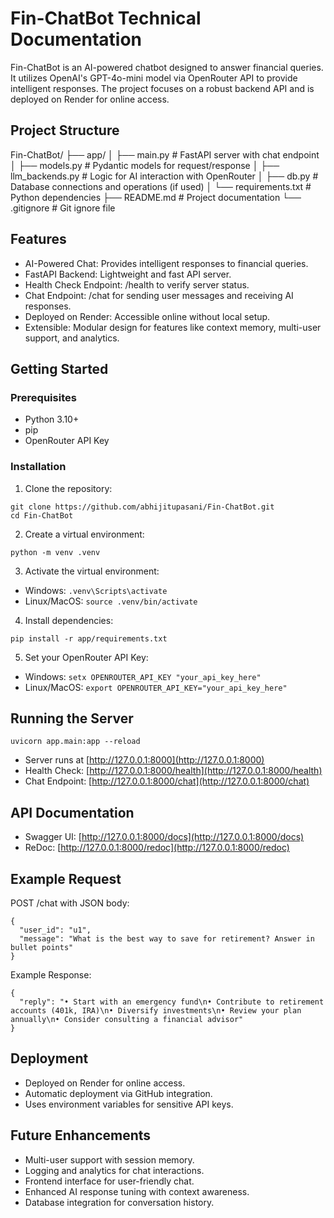 # Fin-ChatBot Technical Documentation

Fin-ChatBot is an AI-powered chatbot designed to answer financial queries. It utilizes OpenAI's GPT-4o-mini model via OpenRouter API to provide intelligent responses. The project focuses on a robust backend API and is deployed on Render for online access.

## Project Structure

Fin-ChatBot/
├── app/
│   ├── main.py           # FastAPI server with chat endpoint
│   ├── models.py         # Pydantic models for request/response
│   ├── llm\_backends.py   # Logic for AI interaction with OpenRouter
│   ├── db.py             # Database connections and operations (if used)
│   └── requirements.txt  # Python dependencies
├── README.md            # Project documentation
└── .gitignore           # Git ignore file

## Features

* AI-Powered Chat: Provides intelligent responses to financial queries.
* FastAPI Backend: Lightweight and fast API server.
* Health Check Endpoint: /health to verify server status.
* Chat Endpoint: /chat for sending user messages and receiving AI responses.
* Deployed on Render: Accessible online without local setup.
* Extensible: Modular design for features like context memory, multi-user support, and analytics.

## Getting Started

### Prerequisites

* Python 3.10+
* pip
* OpenRouter API Key

### Installation

1. Clone the repository:

```
git clone https://github.com/abhijitupasani/Fin-ChatBot.git
cd Fin-ChatBot
```

2. Create a virtual environment:

```
python -m venv .venv
```

3. Activate the virtual environment:

* Windows: `.venv\Scripts\activate`
* Linux/MacOS: `source .venv/bin/activate`

4. Install dependencies:

```
pip install -r app/requirements.txt
```

5. Set your OpenRouter API Key:

* Windows: `setx OPENROUTER_API_KEY "your_api_key_here"`
* Linux/MacOS: `export OPENROUTER_API_KEY="your_api_key_here"`

## Running the Server

```
uvicorn app.main:app --reload
```

* Server runs at [http://127.0.0.1:8000](http://127.0.0.1:8000)
* Health Check: [http://127.0.0.1:8000/health](http://127.0.0.1:8000/health)
* Chat Endpoint: [http://127.0.0.1:8000/chat](http://127.0.0.1:8000/chat)

## API Documentation

* Swagger UI: [http://127.0.0.1:8000/docs](http://127.0.0.1:8000/docs)
* ReDoc: [http://127.0.0.1:8000/redoc](http://127.0.0.1:8000/redoc)

## Example Request

POST /chat with JSON body:

```
{
  "user_id": "u1",
  "message": "What is the best way to save for retirement? Answer in bullet points"
}
```

Example Response:

```
{
  "reply": "• Start with an emergency fund\n• Contribute to retirement accounts (401k, IRA)\n• Diversify investments\n• Review your plan annually\n• Consider consulting a financial advisor"
}
```

## Deployment

* Deployed on Render for online access.
* Automatic deployment via GitHub integration.
* Uses environment variables for sensitive API keys.

## Future Enhancements

* Multi-user support with session memory.
* Logging and analytics for chat interactions.
* Frontend interface for user-friendly chat.
* Enhanced AI response tuning with context awareness.
* Database integration for conversation history.